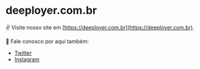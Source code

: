 # deeployer.com.br

:v: Visite nosso site em [https://deeployer.com.br](https://deeployer.com.br).

:speech_balloon: Fale conosco por aqui também: 

- [Twitter](https://twitter.com/deeployer) 
- [Instagram](https://www.instagram.com/deeployer/)
